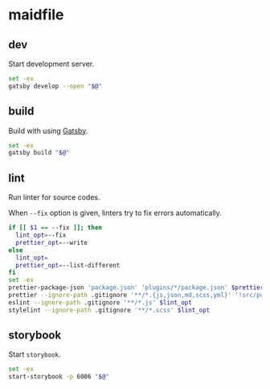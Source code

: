 # maidfile

## dev

Start development server.

```bash
set -ex
gatsby develop --open "$@"
```

## build

Build with using [Gatsby](https://gatsbyjs.org).

```bash
set -ex
gatsby build "$@"
```

## lint

Run linter for source codes.

When `--fix` option is given, linters try to fix errors automatically.

```bash
if [[ $1 == --fix ]]; then
  lint_opt=--fix
  prettier_opt=--write
else
  lint_opt=
  prettier_opt=--list-different
fi
set -ex
prettier-package-json 'package.json' 'plugins/*/package.json' $prettier_opt
prettier --ignore-path .gitignore '**/*.{js,json,md,scss,yml}' '!src/posts/**' $prettier_opt
eslint --ignore-path .gitignore '**/*.js' $lint_opt
stylelint --ignore-path .gitignore '**/*.scss' $lint_opt
```

## storybook

Start `storybook`.

```bash
set -ex
start-storybook -p 6006 "$@"
```
